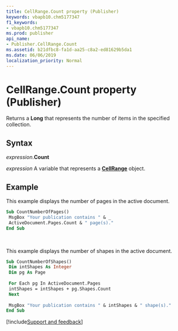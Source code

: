 ```yaml
---
title: CellRange.Count property (Publisher)
keywords: vbapb10.chm5177347
f1_keywords:
- vbapb10.chm5177347
ms.prod: publisher
api_name:
- Publisher.CellRange.Count
ms.assetid: b21dfbc8-fa1d-aa25-c8a2-ed81629b5da1
ms.date: 06/06/2019
localization_priority: Normal
---
```



# CellRange.Count property (Publisher)

Returns a **Long** that represents the number of items in the specified collection.


## Syntax

_expression_.**Count**

_expression_ A variable that represents a **[CellRange](Publisher.CellRange.md)** object.


## Example

This example displays the number of pages in the active document.

```vb
Sub CountNumberOfPages() 
 MsgBox "Your publication contains " & _ 
 ActiveDocument.Pages.Count & " page(s)." 
End Sub
```

<br/>

This example displays the number of shapes in the active document.

```vb
Sub CountNumberOfShapes() 
 Dim intShapes As Integer 
 Dim pg As Page 
 
 For Each pg In ActiveDocument.Pages 
 intShapes = intShapes + pg.Shapes.Count 
 Next 
 
 MsgBox "Your publication contains " & intShapes & " shape(s)." 
End Sub
```

[!include[Support and feedback](~/includes/feedback-boilerplate.md)]